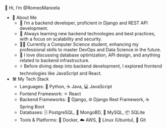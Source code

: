 👋 Hi, I’m @RomeoManoela

- 🚀 About Me
  - 💼 I’m a backend developer, proficient in Django and REST API development.
  - 🌱 Always learning new backend technologies and best practices, with a focus on scalability and security.
  - 👨‍🎓 Currently a Computer Science student, enhancing my professional skills to master DevOps and Data Science in the future.
  - 💬 I love discussing database optimization, API design, and anything related to backend infrastructure.
  - ⚡ Before diving deep into backend development, I explored frontend technologies like JavaScript and React.
- 🛠️ My Tech Stack
  - Languages: 🐍 Python, ☕ Java, 💻 JavaScript
  - Fontend Framework: ⚛️ React
  - Backend Frameworks: 🐍 Django,  🌐 Django Rest Framework, ☕ Spring Boot
  - Databases: 🗄️ PostgreSQL, 🍃 MongoBD, 🐬 MySQL, 📦 SQLite
  - Tools & Platforms: 🐳 Docker, ☁️ AWS, 🐧 Linux (Ubuntu),  📂 Git




<!---
RomeoManoela/RomeoManoela is a ✨ special ✨ repository because its `README.md` (this file) appears on your GitHub profile.
You can click the Preview link to take a look at your changes.
--->
